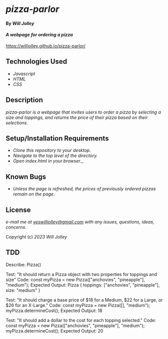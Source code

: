 # _pizza-parlor_

#### By _Will Jolley_

#### _A webpage for ordering a pizza_

https://willjolley.github.io/pizza-parlor/

## Technologies Used

* _Javascript_
* _HTML_
* _CSS_


## Description

_pizza-parlor is a webpage that invites users to order a pizza by selecting a size and toppings, and returns the price of their pizza based on their selections._

## Setup/Installation Requirements

* _Clone this repository to your desktop._
* _Navigate to the top level of the directory._
* _Open index.html in your browser.__

## Known Bugs

* _Unless the page is refreshed, the prices of previously ordered pizzas remain on the page._ 

## License

_e-mail me at yeswilljolley@gmail.com with any issues, questions, ideas, concerns._

Copyright (c) _2023_ _Will Jolley_




## TDD

Describe: Pizza()

Test: "It should return a Pizza object with two properties for toppings and size"
Code: const myPizza = new Pizza(["anchovies", "pineapple"], "medium");
Expected Output: Pizza { toppings: ["anchovies", "pineapple"], size: "medium" }

Test: "It should charge a base price of $18 for a Medium, $22 for a Large, or $26 for an X-Large."
Code: 
const myPizza = new Pizza([], "medium");
myPizza.determineCost();
Expected Output: 18

Test: "It should add a dollar to the cost for each topping selected." 
Code: 
const myPizza = new Pizza(["anchovies", "pineapple"], "medium");
myPizza.determineCost();
Expected Output: 20